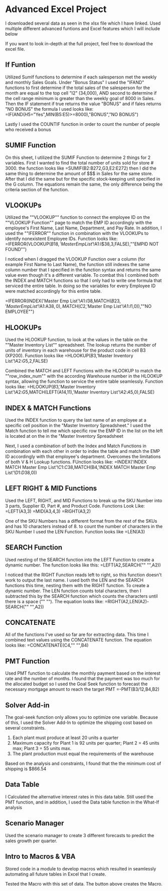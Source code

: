 # Advanced Excel Project
I downloaded several data as seen in the xlsx file which I have linked. Used multiple different advanced funtions and Excel features which I will include below

If you want to look in-depth at the full project, feel free to download the excel file.

## If Funtion
Utilized SumIf functions to determine if each salesperson met the weekly and monthly Sales Goals. Under "Bonus Status" I used the "IFAND" functions to first determine if the total sales of the salesperson for the month are equal to the top cell "I2" (34,000), AND second to determine if the cell range minimum is greater than the weekly goal of 8000 in Sales. Then the IF statement if true returns the value "BONUS" and if fales returns "NO BONUS" the formula I used looks like: 
=IF(AND($H$5="Yes",MIN(B5:E5)>=8000),"BONUS","NO BONUS")					

Lastly I used the COUNTIF function in order to count the number of people who received a bonus					

## SUMIF Function
On this sheet, I utilized the SUMIF Function to determine 2 things for 2 variables. First I wanted to find the total number of units sold for store # 3000. the function looks like =SUMIF(B2:B272,G3,E2:E272) 
then I did the same thing to determine the amount of $$$ in Sales for the same store. After that I did the same but for the specific stock-keeping unit specified in the G column. The equations remain the same, the only difference being the criteria section of the function.				

## VLOOKUPs
Utilized the ""VLOOKUP"" function to connect the employee ID on the ""VLOOKUP Function"" page to match the EMP ID accordingly with the employee's First Name, Last Name,  Department, and Pay Rate. In addition, I used the ""IFERROR"" function in combination with the VLOOKUPs to identify nonexistent Employee IDs. Function looks like:
=IFERROR(VLOOKUP($B18,'Master Emp List'!$A$1:$I$38,3,FALSE),""EMPID NOT FOUND"")
								
I noticed when I dragged the VLOOKUP Function over a column (for example First Name to Last Name), the function still indexes the same column number that I specified in the function syntax and returns the same value even though it's a different variable.  To combat this I combined both the INDEX and MATCH functions so that I only had to write one formula that serviced the entire table. In doing so the variables for every Employee ID were matched accordingly for this entire table.

=IFERROR(INDEX('Master Emp List'!$A$1:$I$38,MATCH($B23,'Master Emp List'!$A$1:$A$38,0),MATCH(C$2,'Master Emp List'!$A$1:$I$1,0)),""NO EMPLOYEE"")					
							
## HLOOKUPs
Used the HLOOKUP function, to look at the values in the table on the ""Master Inventory List"" spreadsheet. The lookup returns the number of units of inventory in each warehouse for the product code in cell B3 (XP200). Function looks like
=HLOOKUP($B$3,'Master Inventory List'!$A$2:$G$5,2,FALSE)			
					
Combined the MATCH and LEFT Functions with the HLOOKUP to match the ""row_index_num"" with the according Warehouse number in the HLOOKUP syntax, allowing the function to service the entire table seamlessly. Function looks like:
=HLOOKUP($B$3,'Master Inventory List'!$A$2:$G$5,MATCH(LEFT(A14,11),'Master Inventory List'!$A$2:$A$5,0),FALSE)		
					

## INDEX & MATCH Functions
Used the INDEX function to query the last name of an employee at a specific cell position in the "Master Inventory Spreadsheet." I used the Match function to tell me which specific row the EMP ID in the list on the left is located at on the in the "Master Inventory Spreadsheet		
						
Next, I used a combination of both the Index and Match Functions in combination with each other in order to index the table and match the EMP ID accordingly with that employee's department. Overcomes the limitations of both V & H Lookup functions. FUnction looks like:
=INDEX('INDEX MATCH Master Emp List'!$C$1:$C$38,MATCH(B4,'INDEX MATCH Master Emp List'!$D$1:$D$38,0))			
						
## LEFT RIGHT & MID Functions
Used the LEFT, RIGHT, and MID Functions to break up the SKU Number into 3 parts, Supplier ID, Part #, and Product Code. Functions Look Like:
=LEFT(A3,3)
=MID(A3,4,3)
=RIGHT(A3,2)
					
One of the SKU Numbers has a different format from the rest of the SKUs and has 10 characters instead of 8. to count the number of characters in the SKU Number I used the LEN Function. Function looks like
=LEN(A3)
					
## SEARCH Function
Used nesting of the SEARCH function into the LEFT Function to create a dynamic number.  The function looks like this:
=LEFT(A2,SEARCH("" "",A2))		
				
I noticed that the RIGHT Function reads left to right, so this function doesn't work to output the last name.
I used both the LEN and the SEARCH functions this time, nesting them with the RIGHT function. To create a dynamic number. The LEN function counts total characters, then I subtracted this by the SEARCH function which counts the characters until there is a space ("" ""). The equation looks like:
=RIGHT(A2,LEN(A2)-SEARCH("" "",A2))	
				
## CONCATENATE
All of the functions I've used so far are for extracting data. This time I combined text values using the CONCATENATE function. The equation looks like:
=CONCATENATE(C4,"" "",B4)
						
## PMT Function
Used PMT function to calculate the monthly payment based on the interest rate and the number of months. I found that the payment was too much for the allocated budget so I used the Goal Seek function to forecast the necessary mortgage amount to reach the target PMT
=-PMT(B3/12,B4,B2)
				
## Solver Add-in
The goal-seek function only allows you to optimize one variable. Because of this, I used the Solver Add-In to optimize the shipping cost based on several constraints.

1)  Each plant must produce at least 20 units a quarter
2)  Maximum capacity for Plant 1 is 92 units per quarter; Plant 2 = 45 units max; Plant 3 = 55 units max. 
3)  The plant production must equal the requirements of the warehouse

Based on the analysis and constraints, I found that the the minimum cost of shipping is $866.54
						
						
## Data Table
I Calculated the alternative interest rates in this data table. Still used the PMT function, and in addition, I used the Data table function in the What-If analysis			

## Scenario Manager
Used the scenario manager to create 3 different forecasts to predict the sales growth per quarter.				
				
## Intro to Macros & VBA
Stored code in a module to develop macros which resulted in seamlessly automating all future tables in Excel that I create.						
						
Tested the Macro with this set of data. The button above creates the Macro.					
					
